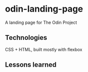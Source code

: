 # odin-landing-page
A landing page for The Odin Project

## Technologies
CSS + HTML, built mostly with flexbox

## Lessons learned